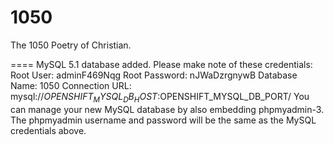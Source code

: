 1050
====

The 1050 Poetry of Christian.

====
MySQL 5.1 database added.  Please make note of these credentials:
       Root User: adminF469Nqg
   Root Password: nJWaDzrgnywB
   Database Name: 1050
Connection URL: mysql://$OPENSHIFT_MYSQL_DB_HOST:$OPENSHIFT_MYSQL_DB_PORT/
You can manage your new MySQL database by also embedding phpmyadmin-3.
The phpmyadmin username and password will be the same as the MySQL credentials above.